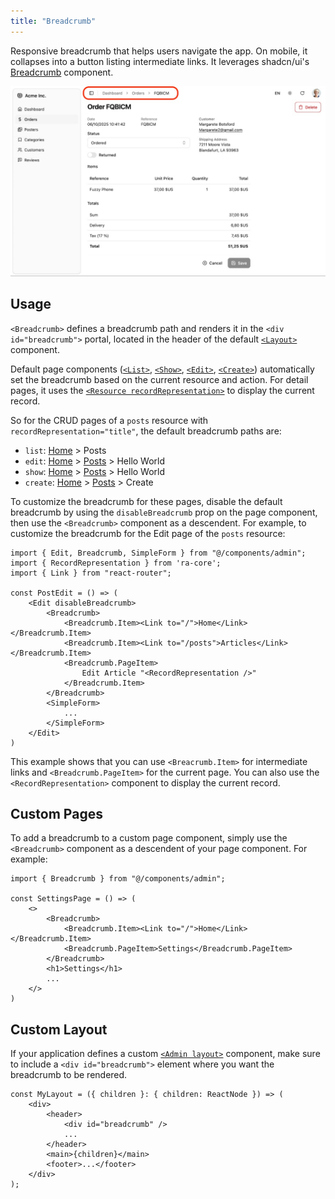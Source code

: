 ```yaml
---
title: "Breadcrumb"
---
```


Responsive breadcrumb that helps users navigate the app. On mobile, it collapses into a button listing intermediate links. It leverages shadcn/ui's [Breadcrumb](https://ui.shadcn.com/docs/components/breadcrumb) component.

![Breadcrumb](./images/breadcrumb.jpg)

## Usage

`<Breadcrumb>` defines a breadcrumb path and renders it in the `<div id="breadcrumb">` portal, located in the header of the default [`<Layout>`](./Layout.md) component.

Default page components ([`<List>`](./List.md), [`<Show>`](./Show.md), [`<Edit>`](./Edit.md), [`<Create>`](./Create.md)) automatically set the breadcrumb based on the current resource and action. For detail pages, it uses the [`<Resource recordRepresentation>`](./Resource.md) to display the current record.

So for the CRUD pages of a `posts` resource with `recordRepresentation="title"`, the default breadcrumb paths are:

- `list`: [Home]() > Posts
- `edit`: [Home]() > [Posts]() > Hello World
- `show`: [Home]() > [Posts]() > Hello World
- `create`: [Home]() > [Posts]() > Create

To customize the breadcrumb for these pages, disable the default breadcrumb by using the `disableBreadcrumb` prop on the page component, then use the `<Breadcrumb>` component as a descendent. For example, to customize the breadcrumb for the Edit page of the `posts` resource:

```tsx
import { Edit, Breadcrumb, SimpleForm } from "@/components/admin";
import { RecordRepresentation } from 'ra-core';
import { Link } from "react-router";

const PostEdit = () => (
    <Edit disableBreadcrumb>
        <Breadcrumb>
            <Breadcrumb.Item><Link to="/">Home</Link></Breadcrumb.Item>
            <Breadcrumb.Item><Link to="/posts">Articles</Link></Breadcrumb.Item>
            <Breadcrumb.PageItem>
                Edit Article "<RecordRepresentation />"
            </Breadcrumb.Item>
        </Breadcrumb>
        <SimpleForm>
            ...
        </SimpleForm>
    </Edit>
)
```

This example shows that you can use `<Breacrumb.Item>` for intermediate links and `<Breadcrumb.PageItem>` for the current page. You can also use the `<RecordRepresentation>` component to display the current record.

## Custom Pages

To add a breadcrumb to a custom page component, simply use the `<Breadcrumb>` component as a descendent of your page component. For example:

```tsx
import { Breadcrumb } from "@/components/admin";

const SettingsPage = () => (
    <>
        <Breadcrumb>
            <Breadcrumb.Item><Link to="/">Home</Link></Breadcrumb.Item>
            <Breadcrumb.PageItem>Settings</Breadcrumb.PageItem>
        </Breadcrumb>
        <h1>Settings</h1>
        ...
    </>
)
```

## Custom Layout

If your application defines a custom [`<Admin layout>`](./Admin.md) component, make sure to include a `<div id="breadcrumb">` element where you want the breadcrumb to be rendered.

```tsx
const MyLayout = ({ children }: { children: ReactNode }) => (
    <div>
        <header>
            <div id="breadcrumb" />
            ...
        </header>
        <main>{children}</main>
        <footer>...</footer>
    </div>
);
```
